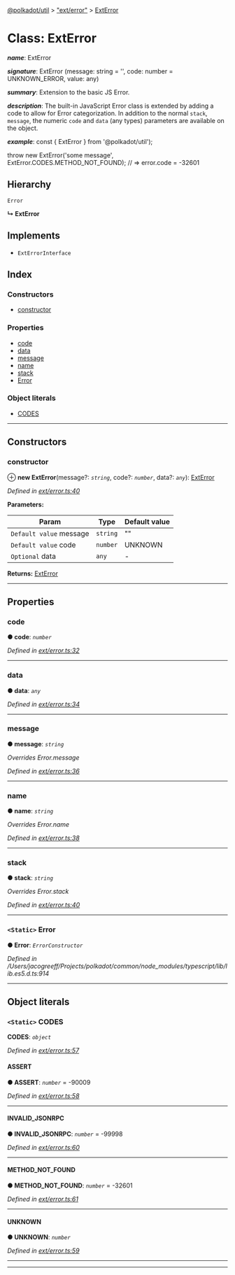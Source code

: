 [@polkadot/util](../README.md) > ["ext/error"](../modules/_ext_error_.md) > [ExtError](../classes/_ext_error_.exterror.md)

# Class: ExtError

*__name__*: ExtError

*__signature__*: ExtError (message: string = '', code: number = UNKNOWN_ERROR, value: any)

*__summary__*: Extension to the basic JS Error.

*__description__*: The built-in JavaScript Error class is extended by adding a code to allow for Error categorization. In addition to the normal `stack`, `message`, the numeric `code` and `data` (any types) parameters are available on the object.

*__example__*: const { ExtError } from '@polkadot/util');

throw new ExtError('some message', ExtError.CODES.METHOD\_NOT\_FOUND); // => error.code = -32601

## Hierarchy

 `Error`

**↳ ExtError**

## Implements

* `ExtErrorInterface`

## Index

### Constructors

* [constructor](_ext_error_.exterror.md#constructor)

### Properties

* [code](_ext_error_.exterror.md#code)
* [data](_ext_error_.exterror.md#data)
* [message](_ext_error_.exterror.md#message)
* [name](_ext_error_.exterror.md#name)
* [stack](_ext_error_.exterror.md#stack)
* [Error](_ext_error_.exterror.md#error)

### Object literals

* [CODES](_ext_error_.exterror.md#codes)

---

## Constructors

<a id="constructor"></a>

###  constructor

⊕ **new ExtError**(message?: *`string`*, code?: *`number`*, data?: *`any`*): [ExtError](_ext_error_.exterror.md)

*Defined in [ext/error.ts:40](https://github.com/polkadot-js/util/blob/7550b44/packages/util/src/ext/error.ts#L40)*

**Parameters:**

| Param | Type | Default value |
| ------ | ------ | ------ |
| `Default value` message | `string` | &quot;&quot; |
| `Default value` code | `number` |  UNKNOWN |
| `Optional` data | `any` | - |

**Returns:** [ExtError](_ext_error_.exterror.md)

___

## Properties

<a id="code"></a>

###  code

**● code**: *`number`*

*Defined in [ext/error.ts:32](https://github.com/polkadot-js/util/blob/7550b44/packages/util/src/ext/error.ts#L32)*

___
<a id="data"></a>

###  data

**● data**: *`any`*

*Defined in [ext/error.ts:34](https://github.com/polkadot-js/util/blob/7550b44/packages/util/src/ext/error.ts#L34)*

___
<a id="message"></a>

###  message

**● message**: *`string`*

*Overrides Error.message*

*Defined in [ext/error.ts:36](https://github.com/polkadot-js/util/blob/7550b44/packages/util/src/ext/error.ts#L36)*

___
<a id="name"></a>

###  name

**● name**: *`string`*

*Overrides Error.name*

*Defined in [ext/error.ts:38](https://github.com/polkadot-js/util/blob/7550b44/packages/util/src/ext/error.ts#L38)*

___
<a id="stack"></a>

###  stack

**● stack**: *`string`*

*Overrides Error.stack*

*Defined in [ext/error.ts:40](https://github.com/polkadot-js/util/blob/7550b44/packages/util/src/ext/error.ts#L40)*

___
<a id="error"></a>

### `<Static>` Error

**● Error**: *`ErrorConstructor`*

*Defined in /Users/jacogreeff/Projects/polkadot/common/node_modules/typescript/lib/lib.es5.d.ts:914*

___

## Object literals

<a id="codes"></a>

### `<Static>` CODES

**CODES**: *`object`*

*Defined in [ext/error.ts:57](https://github.com/polkadot-js/util/blob/7550b44/packages/util/src/ext/error.ts#L57)*

<a id="codes.assert"></a>

####  ASSERT

**● ASSERT**: *`number`* =  -90009

*Defined in [ext/error.ts:58](https://github.com/polkadot-js/util/blob/7550b44/packages/util/src/ext/error.ts#L58)*

___
<a id="codes.invalid_jsonrpc"></a>

####  INVALID_JSONRPC

**● INVALID_JSONRPC**: *`number`* =  -99998

*Defined in [ext/error.ts:60](https://github.com/polkadot-js/util/blob/7550b44/packages/util/src/ext/error.ts#L60)*

___
<a id="codes.method_not_found"></a>

####  METHOD_NOT_FOUND

**● METHOD_NOT_FOUND**: *`number`* =  -32601

*Defined in [ext/error.ts:61](https://github.com/polkadot-js/util/blob/7550b44/packages/util/src/ext/error.ts#L61)*

___
<a id="codes.unknown"></a>

####  UNKNOWN

**● UNKNOWN**: *`number`*

*Defined in [ext/error.ts:59](https://github.com/polkadot-js/util/blob/7550b44/packages/util/src/ext/error.ts#L59)*

___

___

